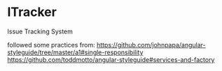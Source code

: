 # ITracker
Issue Tracking System

followed some practices from:
https://github.com/johnpapa/angular-styleguide/tree/master/a1#single-responsibility
https://github.com/toddmotto/angular-styleguide#services-and-factory